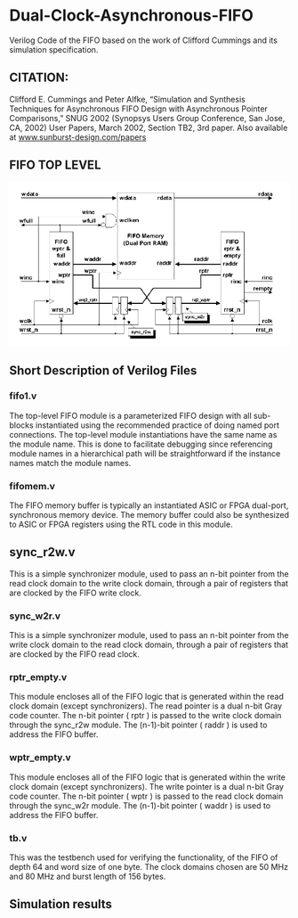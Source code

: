 # Dual-Clock-Asynchronous-FIFO
Verilog Code of the FIFO based on the work of Clifford Cummings and its simulation specification.
## CITATION:
Clifford E. Cummings and Peter Alfke, “Simulation and Synthesis Techniques for Asynchronous FIFO Design with
Asynchronous Pointer Comparisons,” SNUG 2002 (Synopsys Users Group Conference, San Jose, CA, 2002) User Papers,
March 2002, Section TB2, 3rd paper. Also available at www.sunburst-design.com/papers
##  FIFO TOP LEVEL 
![alt text](https://github.com/siddhant23tomar/Dual-Clock-Asynchronous-FIFO/blob/main/FIFO_TOP_LEVEL.png?raw=true)


## Short Description of Verilog Files 

### fifo1.v 

The top-level FIFO module is a parameterized FIFO design with all sub-blocks instantiated using the recommended
practice of doing named port connections. The top-level module instantiations have the same name as the module name. 
This is done to facilitate debugging since referencing module names in a hierarchical path will be straightforward 
if the instance names match the module names.

### fifomem.v 

The FIFO memory buffer is typically an instantiated ASIC or FPGA dual-port, synchronous memory device. The
memory buffer could also be synthesized to ASIC or FPGA registers using the RTL code in this module.

## sync_r2w.v

This is a simple synchronizer module, used to pass an n-bit pointer from the read clock domain to the write clock
domain, through a pair of registers that are clocked by the FIFO write clock.

### sync_w2r.v

This is a simple synchronizer module, used to pass an n-bit pointer from the write clock domain to the read clock
domain, through a pair of registers that are clocked by the FIFO read clock.

### rptr_empty.v

This module encloses all of the FIFO logic that is generated within the read clock domain (except synchronizers).
The read pointer is a dual n-bit Gray code counter. The n-bit pointer ( rptr ) is passed to the write clock domain
through the sync_r2w module. The (n-1)-bit pointer ( raddr ) is used to address the FIFO buffer.

### wptr_empty.v

This module encloses all of the FIFO logic that is generated within the write clock domain (except synchronizers).
The write pointer is a dual n-bit Gray code counter. The n-bit pointer ( wptr ) is passed to the read clock domain
through the sync_w2r module. The (n-1)-bit pointer ( waddr ) is used to address the FIFO buffer.


### tb.v
This was the testbench used for verifying the functionality, of the FIFO of depth 64 and word size of one byte. The clock domains chosen are 50 MHz and 80 MHz
and burst length of 156 bytes.

## Simulation results


